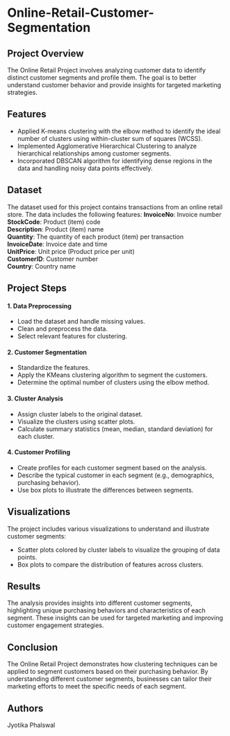 # Online-Retail-Customer-Segmentation



## Project Overview
The Online Retail Project involves analyzing customer data to identify distinct customer segments and profile them. The goal is to better understand customer behavior and provide insights for targeted marketing strategies.
## Features
+ Applied K-means clustering with the elbow method to identify the ideal number of clusters using within-cluster sum of squares (WCSS).
+ Implemented Agglomerative Hierarchical Clustering to analyze hierarchical relationships among customer segments.
+ Incorporated DBSCAN algorithm for identifying dense regions in the data and handling noisy data points effectively.
## Dataset
The dataset used for this project contains transactions from an online retail store. The data includes the following features:
**InvoiceNo**: Invoice number   
**StockCode**: Product (item) code   
**Description**: Product (item) name   
**Quantity**: The quantity of each product (item) per transaction   
**InvoiceDate**: Invoice date and time   
**UnitPrice**: Unit price (Product price per unit)   
**CustomerID**: Customer number   
**Country**: Country name   
## Project Steps
####  1. Data Preprocessing
+ Load the dataset and handle missing values.   
+ Clean and preprocess the data.   
+ Select relevant features for clustering.   

#### 2. Customer Segmentation
+ Standardize the features.   
+ Apply the KMeans clustering algorithm to segment the customers.   
+ Determine the optimal number of clusters using the elbow method.   

#### 3. Cluster Analysis
+ Assign cluster labels to the original dataset.   
+ Visualize the clusters using scatter plots.   
+ Calculate summary statistics (mean, median, standard deviation) for each cluster.   

#### 4. Customer Profiling
+ Create profiles for each customer segment based on the analysis.   
+ Describe the typical customer in each segment (e.g., demographics, purchasing behavior).   
+ Use box plots to illustrate the differences between segments.   
## Visualizations
The project includes various visualizations to understand and illustrate customer segments:   
+ Scatter plots colored by cluster labels to visualize the grouping of data points.   
+ Box plots to compare the distribution of features across clusters.   
## Results
The analysis provides insights into different customer segments, highlighting unique purchasing behaviors and characteristics of each segment. These insights can be used for targeted marketing and improving customer engagement strategies.
## Conclusion
The Online Retail Project demonstrates how clustering techniques can be applied to segment customers based on their purchasing behavior. By understanding different customer segments, businesses can tailor their marketing efforts to meet the specific needs of each segment.
## Authors
Jyotika Phalswal

